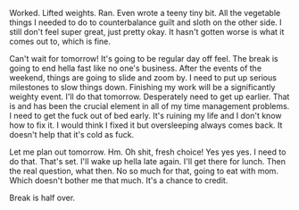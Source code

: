 Worked. Lifted weights. Ran. Even wrote a teeny tiny bit. All the vegetable things I needed to do to counterbalance guilt and sloth on the other side. I still don't feel super great, just pretty okay. It hasn't gotten worse is what it comes out to, which is fine.

Can't wait for tomorrow! It's going to be regular day off feel. The break is going to end hella fast like no one's business. After the events of the weekend, things are going to slide and zoom by. I need to put up serious milestones to slow things down. Finishing my work will be a significantly weighty event. I'll do that tomorrow. Desperately need to get up earlier. That is and has been the crucial element in all of my time management problems. I need to get the fuck out of bed early. It's ruining my life and I don't know how to fix it. I would think I fixed it but oversleeping always comes back. It doesn't help that it's cold as fuck.

Let me plan out tomorrow. Hm. Oh shit, fresh choice! Yes yes yes. I need to do that. That's set. I'll wake up hella late again. I'll get there for lunch. Then the real question, what then. No so much for that, going to eat with mom. Which doesn't bother me that much. It's a chance to credit.

Break is half over.

